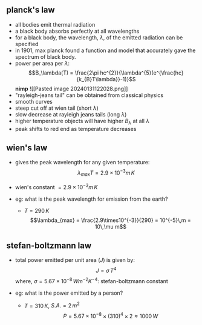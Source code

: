 ## planck's law
- all bodies emit thermal radiation
- a black body absorbs perfectly at all wavelengths
- for a black body, the wavelength, $\lambda$, of the emitted radiation can be specified
- in 1901, max planck found a function and model that accurately gave the spectrum of  black body.
- power per area per $\lambda:$ $$B_\lambda(T) = \frac{2\pi hc^{2}}{\lambda^{5}(e^{\frac{hc}{k_{B}T\lambda}}-1)}$$ **nimp**
![[Pasted image 20240131122028.png]]
- "rayleigh-jeans tail" can be obtained from classical physics
- smooth curves
- steep cut off at wien tail (short $\lambda$)
- slow decrease at rayleigh jeans tails (long $\lambda$)
- higher temperature objects will have higher $B_{\lambda}$ at all $\lambda$
- peak shifts to red end as temperature decreases
## wien's law
- gives the peak wavelength for any given temperature: $$\lambda_{max}T = 2.9\times10^{-3}m\,K$$
- wien's constant $= 2.9\times10^{-3} m\,K$

- eg: what is the peak wavelength for emission from the earth?
	- $T=290\,K$
	$$\lambda_{max} = \frac{2.9\times10^{-3}}{290} = 10^{-5}\,m = 10\,\mu m$$
## stefan-boltzmann law
- total power emitted per unit area ($J$) is given by: $$J = \sigma\,T^{4}$$ where, $\sigma=5.67\times10^{-8}\,Wm^{-2}K^{-4}:$ stefan-boltzmann constant

- eg: what is the power emitted by a person?
	- $T=310\,K$, $S.A.=2\,m^{2}$
	$$P = 5.67\times10^{-8} \times(310)^{4} \times 2 \approx 1000\,W$$

